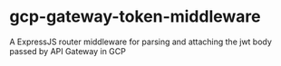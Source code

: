 # gcp-gateway-token-middleware
A ExpressJS router middleware for parsing and attaching the jwt body passed by API Gateway in GCP
